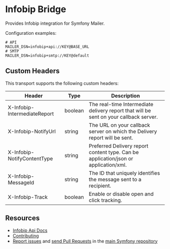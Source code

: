 Infobip Bridge
==============

Provides Infobip integration for Symfony Mailer.

Configuration examples:

```dotenv
# API
MAILER_DSN=infobip+api://KEY@BASE_URL
# SMTP
MAILER_DSN=infobip+smtp://KEY@default
```

Custom Headers
--------------

This transport supports the following custom headers:

| Header                         | Type    | Description                                                                                  |
| ------------------------------ | ------- | -------------------------------------------------------------------------------------------- |
| X-Infobip-IntermediateReport   | boolean | The real-time Intermediate delivery report that will be sent on your callback server.         |
| X-Infobip-NotifyUrl            | string  | The URL on your callback server on which the Delivery report will be sent.                    |
| X-Infobip-NotifyContentType    | string  | Preferred Delivery report content type. Can be application/json or application/xml.           |
| X-Infobip-MessageId            | string  | The ID that uniquely identifies the message sent to a recipient.                              |
| X-Infobip-Track                | boolean | Enable or disable open and click tracking.                                                    |

Resources
---------
* [Infobip Api Docs](https://www.infobip.com/docs/api#channels/email)
* [Contributing](https://symfony.com/doc/current/contributing/index.html)
* [Report issues](https://github.com/symfony/symfony/issues) and
  [send Pull Requests](https://github.com/symfony/symfony/pulls)
  in the [main Symfony repository](https://github.com/symfony/symfony)
